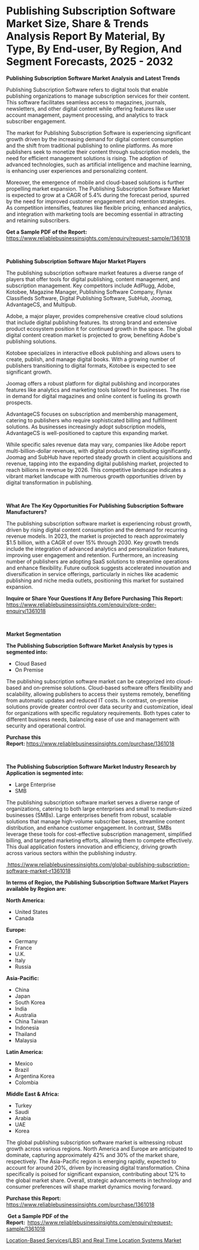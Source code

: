 <p><h1>Publishing Subscription Software Market Size, Share & Trends Analysis Report By Material, By Type, By End-user, By Region, And Segment Forecasts, 2025 - 2032</h1></p><p><strong>Publishing Subscription Software Market Analysis and Latest Trends</strong></p>
<p><p>Publishing Subscription Software refers to digital tools that enable publishing organizations to manage subscription services for their content. This software facilitates seamless access to magazines, journals, newsletters, and other digital content while offering features like user account management, payment processing, and analytics to track subscriber engagement. </p><p>The market for Publishing Subscription Software is experiencing significant growth driven by the increasing demand for digital content consumption and the shift from traditional publishing to online platforms. As more publishers seek to monetize their content through subscription models, the need for efficient management solutions is rising. The adoption of advanced technologies, such as artificial intelligence and machine learning, is enhancing user experiences and personalizing content.</p><p>Moreover, the emergence of mobile and cloud-based solutions is further propelling market expansion. The Publishing Subscription Software Market is expected to grow at a CAGR of 5.4% during the forecast period, spurred by the need for improved customer engagement and retention strategies. As competition intensifies, features like flexible pricing, enhanced analytics, and integration with marketing tools are becoming essential in attracting and retaining subscribers.</p></p>
<p><strong>Get a Sample PDF of the Report:&nbsp;</strong> <a href="https://www.reliablebusinessinsights.com/enquiry/request-sample/1361018?utm_campaign=2099&utm_medium=2&utm_source=Github&utm_content=ia&utm_term=22032025&utm_id=publishing-subscription-software">https://www.reliablebusinessinsights.com/enquiry/request-sample/1361018</a></p>
<p>&nbsp;</p>
<p><strong>Publishing Subscription Software Major Market Players</strong></p>
<p><p>The publishing subscription software market features a diverse range of players that offer tools for digital publishing, content management, and subscription management. Key competitors include AdPlugg, Adobe, Kotobee, Magazine Manager, Publishing Software Company, Flynax Classifieds Software, Digital Publishing Software, SubHub, Joomag, AdvantageCS, and Multipub.</p><p>Adobe, a major player, provides comprehensive creative cloud solutions that include digital publishing features. Its strong brand and extensive product ecosystem position it for continued growth in the space. The global digital content creation market is projected to grow, benefiting Adobe's publishing solutions.</p><p>Kotobee specializes in interactive eBook publishing and allows users to create, publish, and manage digital books. With a growing number of publishers transitioning to digital formats, Kotobee is expected to see significant growth. </p><p>Joomag offers a robust platform for digital publishing and incorporates features like analytics and marketing tools tailored for businesses. The rise in demand for digital magazines and online content is fueling its growth prospects. </p><p>AdvantageCS focuses on subscription and membership management, catering to publishers who require sophisticated billing and fulfillment solutions. As businesses increasingly adopt subscription models, AdvantageCS is well-positioned to capture this expanding market.</p><p>While specific sales revenue data may vary, companies like Adobe report multi-billion-dollar revenues, with digital products contributing significantly. Joomag and SubHub have reported steady growth in client acquisitions and revenue, tapping into the expanding digital publishing market, projected to reach billions in revenue by 2026. This competitive landscape indicates a vibrant market landscape with numerous growth opportunities driven by digital transformation in publishing.</p></p>
<p>&nbsp;</p>
<p><strong>What Are The Key Opportunities For Publishing Subscription Software Manufacturers?</strong></p>
<p><p>The publishing subscription software market is experiencing robust growth, driven by rising digital content consumption and the demand for recurring revenue models. In 2023, the market is projected to reach approximately $1.5 billion, with a CAGR of over 15% through 2030. Key growth trends include the integration of advanced analytics and personalization features, improving user engagement and retention. Furthermore, an increasing number of publishers are adopting SaaS solutions to streamline operations and enhance flexibility. Future outlook suggests accelerated innovation and diversification in service offerings, particularly in niches like academic publishing and niche media outlets, positioning this market for sustained expansion.</p></p>
<p><strong>Inquire or Share Your Questions If Any Before Purchasing This Report:</strong> <a href="https://www.reliablebusinessinsights.com/enquiry/pre-order-enquiry/1361018?utm_campaign=2099&utm_medium=2&utm_source=Github&utm_content=ia&utm_term=22032025&utm_id=publishing-subscription-software">https://www.reliablebusinessinsights.com/enquiry/pre-order-enquiry/1361018</a></p>
<p>&nbsp;</p>
<p><strong>Market Segmentation</strong></p>
<p><strong>The Publishing Subscription Software Market Analysis by types is segmented into:</strong></p>
<p><ul><li>Cloud Based</li><li>On Premise</li></ul></p>
<p><p>The publishing subscription software market can be categorized into cloud-based and on-premise solutions. Cloud-based software offers flexibility and scalability, allowing publishers to access their systems remotely, benefiting from automatic updates and reduced IT costs. In contrast, on-premise solutions provide greater control over data security and customization, ideal for organizations with specific regulatory requirements. Both types cater to different business needs, balancing ease of use and management with security and operational control.</p></p>
<p><strong>Purchase this Report:&nbsp;</strong><a href="https://www.reliablebusinessinsights.com/purchase/1361018?utm_campaign=2099&utm_medium=2&utm_source=Github&utm_content=ia&utm_term=22032025&utm_id=publishing-subscription-software">https://www.reliablebusinessinsights.com/purchase/1361018</a></p>
<p>&nbsp;</p>
<p><strong>The Publishing Subscription Software Market Industry Research by Application is segmented into:</strong></p>
<p><ul><li>Large Enterprise</li><li>SMB</li></ul></p>
<p><p>The publishing subscription software market serves a diverse range of organizations, catering to both large enterprises and small to medium-sized businesses (SMBs). Large enterprises benefit from robust, scalable solutions that manage high-volume subscriber bases, streamline content distribution, and enhance customer engagement. In contrast, SMBs leverage these tools for cost-effective subscription management, simplified billing, and targeted marketing efforts, allowing them to compete effectively. This dual application fosters innovation and efficiency, driving growth across various sectors within the publishing industry.</p></p>
<p><a href="https://www.reliablebusinessinsights.com/global-publishing-subscription-software-market-r1361018?utm_campaign=2099&utm_medium=2&utm_source=Github&utm_content=ia&utm_term=22032025&utm_id=publishing-subscription-software">&nbsp;https://www.reliablebusinessinsights.com/global-publishing-subscription-software-market-r1361018</a></p>
<p><strong>In terms of Region, the Publishing Subscription Software Market Players available by Region are:</strong></p>
<p>
    <p> <strong> North America: </strong>
        <ul>
            <li>United States</li>
            <li>Canada</li>
        </ul>
        </p> 
    <p> <strong> Europe: </strong>
        <ul>
            <li>Germany</li>
            <li>France</li>
            <li>U.K.</li>
            <li>Italy</li>
            <li>Russia</li>
        </ul>
        </p> 
    <p> <strong> Asia-Pacific: </strong>
        <ul>
            <li>China</li>
            <li>Japan</li>
            <li>South Korea</li>
            <li>India</li>
            <li>Australia</li>
            <li>China Taiwan</li>
            <li>Indonesia</li>
            <li>Thailand</li>
            <li>Malaysia</li>
        </ul>
        </p> 
    <p> <strong> Latin America: </strong>
        <ul>
            <li>Mexico</li>
            <li>Brazil</li>
            <li>Argentina Korea</li>
            <li>Colombia</li>
        </ul>
        </p> 
    <p> <strong> Middle East & Africa: </strong>
        <ul>
            <li>Turkey</li>
            <li>Saudi</li>
            <li>Arabia</li>
            <li>UAE</li>
            <li>Korea</li>
        </ul>
    </p>
    </p>
<p><p>The global publishing subscription software market is witnessing robust growth across various regions. North America and Europe are anticipated to dominate, capturing approximately 42% and 30% of the market share, respectively. The Asia-Pacific region is emerging rapidly, expected to account for around 20%, driven by increasing digital transformation. China specifically is poised for significant expansion, contributing about 12% to the global market share. Overall, strategic advancements in technology and consumer preferences will shape market dynamics moving forward.</p></p>
<p><strong>Purchase this Report: </strong><a href="https://www.reliablebusinessinsights.com/purchase/1361018?utm_campaign=2099&utm_medium=2&utm_source=Github&utm_content=ia&utm_term=22032025&utm_id=publishing-subscription-software">https://www.reliablebusinessinsights.com/purchase/1361018</a></p>
<p>&nbsp;<strong>Get a Sample PDF of the Report:&nbsp;&nbsp;</strong><a href="https://www.reliablebusinessinsights.com/enquiry/request-sample/1361018?utm_campaign=2099&utm_medium=2&utm_source=Github&utm_content=ia&utm_term=22032025&utm_id=publishing-subscription-software">https://www.reliablebusinessinsights.com/enquiry/request-sample/1361018</a></p>
<p><strong></strong></p>
<p><p><a href="https://github.com/NargisHussain432/Market-Research-Report-List-1/blob/main/location-based-serviceslbs-and-real-time-location-systems-market.md?utm_campaign=2099&utm_medium=2&utm_source=Github&utm_content=ia&utm_term=22032025&utm_id=publishing-subscription-software">Location-Based Services(LBS) and Real Time Location Systems Market</a></p></p>